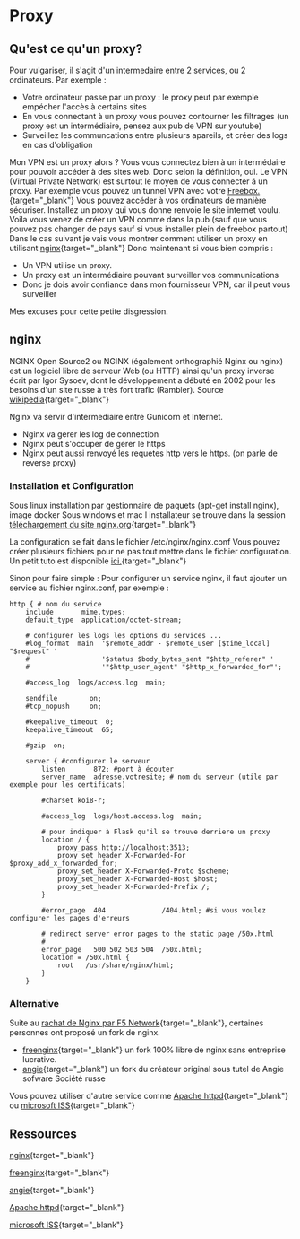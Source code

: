 # Proxy

## Qu'est ce qu'un proxy?

Pour vulgariser, il s'agit d'un intermedaire entre 2 services, ou 2 ordinateurs.
Par exemple :

- Votre ordinateur passe par un proxy : le proxy peut par exemple empécher l'accès à certains sites
- En vous connectant à un proxy vous pouvez contourner les filtrages (un proxy est un intermédiaire, pensez aux pub de VPN sur youtube)
- Surveillez les communcations entre plusieurs apareils, et créer des logs en cas d'obligation


Mon VPN est un proxy alors ?
Vous vous connectez bien à un intermédaire pour pouvoir accéder à des sites web. Donc selon la définition, oui.
Le VPN (Virtual Private Network) est surtout le moyen de vous connecter á un proxy.
Par exemple vous pouvez un tunnel VPN avec votre [Freebox.](https://www.actusfree.fr/vpn-freebox/){target="_blank"}
Vous pouvez accéder à vos ordinateurs de manière sécuriser. Installez un proxy qui vous donne renvoie le site internet voulu. 
Voila vous venez de créer un VPN comme dans la pub (sauf que vous pouvez pas changer de pays sauf si vous installer plein de freebox partout)
Dans le cas suivant je vais vous montrer comment utiliser un proxy en utilisant [nginx](https://nginx.org/en/){target="_blank"}
Donc maintenant si vous bien compris :

- Un VPN utilise un proxy.
- Un proxy est un intermédiaire pouvant surveiller vos communications
- Donc je dois avoir confiance dans mon fournisseur VPN, car il peut vous surveiller

Mes excuses pour cette petite disgression.

## nginx

NGINX Open Source2 ou NGINX (également orthographié Nginx ou nginx) est un logiciel libre de serveur Web (ou HTTP) 
ainsi qu'un proxy inverse écrit par Igor Sysoev, dont le développement a débuté en 2002 pour les besoins d'un site russe 
à très fort trafic (Rambler). Source [wikipedia](https://fr.wikipedia.org/wiki/NGINX){target="_blank"}

Nginx va servir d'intermediaire entre Gunicorn et Internet.

- Nginx va gerer les log de connection
- Nginx peut s'occuper de gerer le https
- Nginx peut aussi renvoyé les requetes http vers le https. (on parle de reverse proxy)

### Installation et Configuration

Sous linux installation par gestionnaire de paquets (apt-get install nginx), image docker
Sous windows et mac l installateur se trouve dans la session 
[téléchargement du site nginx.org](https://nginx.org/en/download.html){target="_blank"}

La configuration se fait dans le fichier /etc/nginx/nginx.conf
Vous pouvez créer plusieurs fichiers pour ne pas tout mettre dans le fichier configuration.
Un petit tuto est disponible [ici.](https://www.malekal.com/nginx-comment-activer-un-site-avec-sites-enabled-ou-nginx-modsite/){target="_blank"}

Sinon pour faire simple :
Pour configurer un service nginx, il faut ajouter un service au fichier nginx.conf, par exemple :

```nginx
http { # nom du service
    include       mime.types;
    default_type  application/octet-stream;

    # configurer les logs les options du services ...
    #log_format  main  '$remote_addr - $remote_user [$time_local] "$request" '
    #                  '$status $body_bytes_sent "$http_referer" '
    #                  '"$http_user_agent" "$http_x_forwarded_for"';

    #access_log  logs/access.log  main;

    sendfile        on;
    #tcp_nopush     on;

    #keepalive_timeout  0;
    keepalive_timeout  65;

    #gzip  on;

    server { #configurer le serveur
        listen       872; #port à écouter
        server_name  adresse.votresite; # nom du serveur (utile par exemple pour les certificats)

        #charset koi8-r;

        #access_log  logs/host.access.log  main;
        
        # pour indiquer à Flask qu'il se trouve derriere un proxy
        location / {
            proxy_pass http://localhost:3513;
            proxy_set_header X-Forwarded-For $proxy_add_x_forwarded_for;
            proxy_set_header X-Forwarded-Proto $scheme;
            proxy_set_header X-Forwarded-Host $host;
            proxy_set_header X-Forwarded-Prefix /;
        }

        #error_page  404              /404.html; #si vous voulez configurer les pages d'erreurs

        # redirect server error pages to the static page /50x.html
        #
        error_page   500 502 503 504  /50x.html;
        location = /50x.html {   
            root   /usr/share/nginx/html;
        }
    }
```

### Alternative

Suite au [rachat de Nginx par F5 Network](https://www.lemagit.fr/actualites/252459426/Nginx-tombe-dans-le-giron-de-F5-Networks-pour-670-millions-de-dollars){target="_blank"}, certaines personnes ont proposé un fork de nginx.

- [freenginx](https://freenginx.org/){target="_blank"} un fork 100% libre de nginx sans entreprise lucrative.
- [angie](https://en.angie.software/){target="_blank"} un fork du créateur original sous tutel de Angie sofware Société russe

Vous pouvez utiliser d'autre service comme [Apache httpd](https://httpd.apache.org/){target="_blank"}
ou [microsoft ISS](https://learn.microsoft.com/fr-fr/iis/get-started/introduction-to-iis/iis-web-server-overview){target="_blank"} 

## Ressources

[nginx](https://nginx.org/en/){target="_blank"}

[freenginx](https://freenginx.org/){target="_blank"}

[angie](https://en.angie.software/){target="_blank"}

[Apache httpd](https://httpd.apache.org/){target="_blank"}

[microsoft ISS](https://learn.microsoft.com/fr-fr/iis/get-started/introduction-to-iis/iis-web-server-overview){target="_blank"}